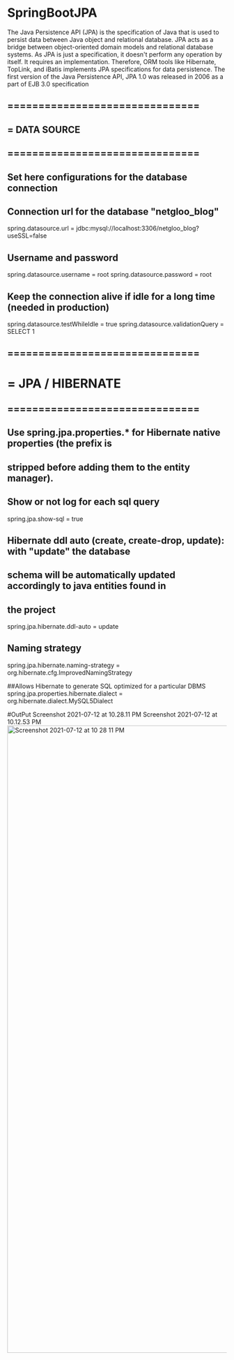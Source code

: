 # SpringBootJPA
The Java Persistence API (JPA) is the specification of Java that is used to persist data between Java object and relational database. JPA acts as a bridge between object-oriented domain models and relational database systems. As JPA is just a specification, it doesn't perform any operation by itself. It requires an implementation. Therefore, ORM tools like Hibernate, TopLink, and iBatis implements JPA specifications for data persistence. The first version of the Java Persistence API, JPA 1.0 was released in 2006 as a part of EJB 3.0 specification


## ===============================
## = DATA SOURCE
## ===============================

## Set here configurations for the database connection

## Connection url for the database "netgloo_blog"
spring.datasource.url = jdbc:mysql://localhost:3306/netgloo_blog?useSSL=false

## Username and password
spring.datasource.username = root
spring.datasource.password = root

## Keep the connection alive if idle for a long time (needed in production)
spring.datasource.testWhileIdle = true
spring.datasource.validationQuery = SELECT 1
## ===============================
# = JPA / HIBERNATE
## ===============================

## Use spring.jpa.properties.* for Hibernate native properties (the prefix is
## stripped before adding them to the entity manager).

## Show or not log for each sql query
spring.jpa.show-sql = true

## Hibernate ddl auto (create, create-drop, update): with "update" the database
## schema will be automatically updated accordingly to java entities found in
## the project
spring.jpa.hibernate.ddl-auto = update

## Naming strategy
spring.jpa.hibernate.naming-strategy = org.hibernate.cfg.ImprovedNamingStrategy

##Allows Hibernate to generate SQL optimized for a particular DBMS
spring.jpa.properties.hibernate.dialect = org.hibernate.dialect.MySQL5Dialect

#OutPut
Screenshot 2021-07-12 at 10.28.11 PM
Screenshot 2021-07-12 at 10.12.53 PM<img width="1440" alt="Screenshot 2021-07-12 at 10 28 11 PM" src="https://user-images.githubusercontent.com/47211382/125329230-e13b6b80-e362-11eb-807f-9c7f07f031af.png">

